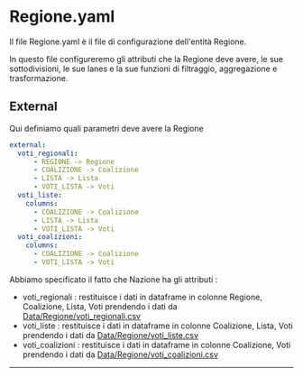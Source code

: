 # Regione.yaml
Il file Regione.yaml è il file di configurazione dell'entità Regione.

In questo file configureremo gli attributi che la Regione deve avere, le sue sottodivisioni, le sue lanes e la sue funzioni di filtraggio, aggregazione e trasformazione.

## External
Qui definiamo quali parametri deve avere la Regione

```yaml
external:
  voti_regionali:
      - REGIONE -> Regione
      - COALIZIONE -> Coalizione
      - LISTA -> Lista
      - VOTI_LISTA -> Voti
  voti_liste:
    columns:
      - COALIZIONE -> Coalizione
      - LISTA -> Lista
      - VOTI_LISTA -> Voti
  voti_coalizioni:
    columns:
      - COALIZIONE -> Coalizione
      - VOTI_LISTA -> Voti
```
Abbiamo specificato il fatto che Nazione ha gli attributi :
- voti_regionali : restituisce i dati in dataframe in colonne Regione, Coalizione, Lista, Voti prendendo i dati da [Data/Regione/voti_regionali.csv]
- voti_liste : restituisce i dati in dataframe in colonne Coalizione, Lista, Voti prendendo i dati da [Data/Regione/voti_liste.csv]
- voti_coalizioni : restituisce i dati in dataframe in colonne Coalizione, Voti prendendo i dati da [Data/Regione/voti_coalizioni.csv]

---



[Data/Regione/voti_regionali.csv]:<https://github.com/LauraAmabili/SimulatoreSistemiElettorali-1/blob/master/Porcellum/Data/Regione/voti_regionali.csv>
[Data/Regione/voti_liste.csv]:<https://github.com/LauraAmabili/SimulatoreSistemiElettorali-1/blob/master/Porcellum/Data/Regione/voti_liste.csv>
[Data/Regione/voti_coalizioni.csv]:<https://github.com/LauraAmabili/SimulatoreSistemiElettorali-1/blob/master/Porcellum/Data/Regione/voti_coalizioni.csv>